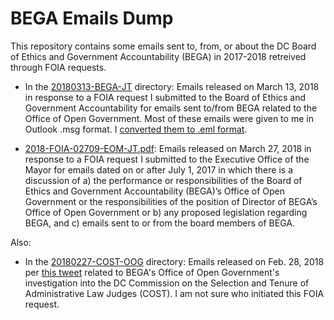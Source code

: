 BEGA Emails Dump
================

This repository contains some emails sent to, from, or about the DC Board of Ethics and Government Accountability (BEGA) in 2017-2018 retreived through FOIA requests.

* In the [20180313-BEGA-JT](20180313-BEGA-JT) directory: Emails released on March 13, 2018 in response to a FOIA request I submitted to the Board of Ethics and Government Accountability for emails sent to/from BEGA related to the Office of Open Government.  Most of these emails were given to me in Outlook .msg format. I [converted them to .eml format](https://github.com/JoshData/convert-outlook-msg-file).

* [2018-FOIA-02709-EOM-JT.pdf](2018-FOIA-02709-EOM-JT.pdf): Emails released on March 27, 2018  in response to a FOIA request I submitted to the Executive Office of the Mayor for emails dated on or after July 1, 2017 in which there is a discussion of a) the performance or responsibilities of the Board of Ethics and Government Accountability (BEGA)’s Office of Open Government or the responsibilities of the position of Director of BEGA’s Office of Open Government or b) any proposed legislation regarding BEGA, and c) emails sent to or from the board members of BEGA.

Also:

* In the [20180227-COST-OOG](20180227-COST-OOG) directory: Emails released on Feb. 28, 2018 per [this tweet](https://twitter.com/DCOPENGOV/status/968915998786162688) related to BEGA's Office of Open Government's investigation into the DC Commission on the Selection and Tenure of Administrative Law Judges (COST). I am not sure who initiated this FOIA request.

